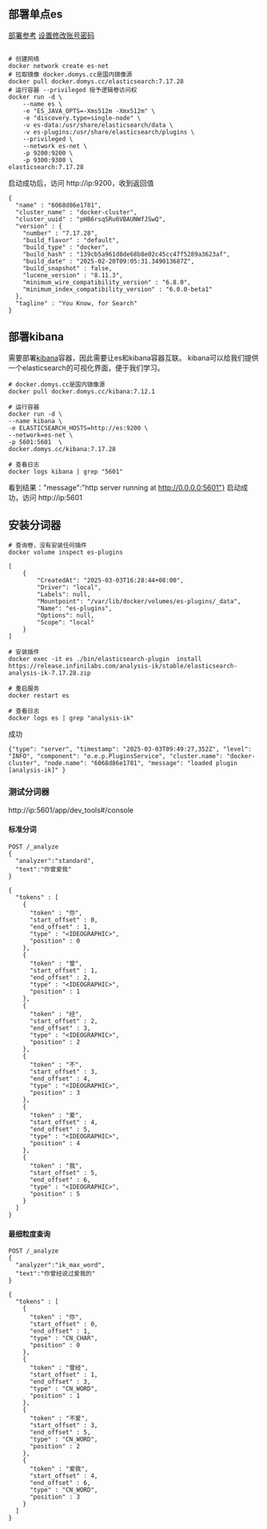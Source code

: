## 部署单点es

[部署参考](https://blog.csdn.net/Ying_ph/article/details/136586656) [设置修改账号密码](https://blog.csdn.net/Ying_ph/article/details/136737346)

```shell

# 创建网络
docker network create es-net
# 拉取镜像 docker.domys.cc是国内镜像源
docker pull docker.domys.cc/elasticsearch:7.17.28
# 运行容器 --privileged 授予逻辑卷访问权
docker run -d \
	--name es \
    -e "ES_JAVA_OPTS=-Xms512m -Xmx512m" \
    -e "discovery.type=single-node" \
    -v es-data:/usr/share/elasticsearch/data \
    -v es-plugins:/usr/share/elasticsearch/plugins \
    --privileged \
    --network es-net \
    -p 9200:9200 \
    -p 9300:9300 \
elasticsearch:7.17.28
```

启动成功后，访问 http://ip:9200，收到返回值

```
{
  "name" : "6068d86e1781",
  "cluster_name" : "docker-cluster",
  "cluster_uuid" : "pHB6rsqSRu6VBAUNWfJSwQ",
  "version" : {
    "number" : "7.17.28",
    "build_flavor" : "default",
    "build_type" : "docker",
    "build_hash" : "139cb5a961d8de68b8e02c45cc47f5289a3623af",
    "build_date" : "2025-02-20T09:05:31.349013687Z",
    "build_snapshot" : false,
    "lucene_version" : "8.11.3",
    "minimum_wire_compatibility_version" : "6.8.0",
    "minimum_index_compatibility_version" : "6.0.0-beta1"
  },
  "tagline" : "You Know, for Search"
}
```

## 部署kibana

需要部署[kibana](https://so.csdn.net/so/search?q=kibana&spm=1001.2101.3001.7020)容器，因此需要让es和kibana容器互联。  kibana可以给我们提供一个elasticsearch的可视化界面，便于我们学习。 

```
# docker.domys.cc是国内镜像源
docker pull docker.domys.cc/kibana:7.12.1

# 运行容器
docker run -d \
--name kibana \
-e ELASTICSEARCH_HOSTS=http://es:9200 \
--network=es-net \
-p 5601:5601  \
docker.domys.cc/kibana:7.17.28

# 查看日志
docker logs kibana | grep "5601"
```

看到结果："message":"http server running at http://0.0.0.0:5601"} 启动成功，访问 http://ip:5601 



## 安装分词器

```shell
# 查询卷，没有安装任何插件
docker volume inspect es-plugins
```

```
[
    {
        "CreatedAt": "2025-03-03T16:28:44+08:00",
        "Driver": "local",
        "Labels": null,
        "Mountpoint": "/var/lib/docker/volumes/es-plugins/_data",
        "Name": "es-plugins",
        "Options": null,
        "Scope": "local"
    }
]
```



```shell
# 安装插件
docker exec -it es ./bin/elasticsearch-plugin  install  https://release.infinilabs.com/analysis-ik/stable/elasticsearch-analysis-ik-7.17.28.zip

# 重启服务
docker restart es

# 查看日志
docker logs es | grep "analysis-ik"
```

成功

```
{"type": "server", "timestamp": "2025-03-03T09:49:27,352Z", "level": "INFO", "component": "o.e.p.PluginsService", "cluster.name": "docker-cluster", "node.name": "6068d86e1781", "message": "loaded plugin [analysis-ik]" }
```

### 测试分词器

http://ip:5601/app/dev_tools#/console

#### 标准分词

```
POST /_analyze
{
  "analyzer":"standard",
  "text":"你曾爱我"
}
```

```
{
  "tokens" : [
    {
      "token" : "你",
      "start_offset" : 0,
      "end_offset" : 1,
      "type" : "<IDEOGRAPHIC>",
      "position" : 0
    },
    {
      "token" : "曾",
      "start_offset" : 1,
      "end_offset" : 2,
      "type" : "<IDEOGRAPHIC>",
      "position" : 1
    },
    {
      "token" : "经",
      "start_offset" : 2,
      "end_offset" : 3,
      "type" : "<IDEOGRAPHIC>",
      "position" : 2
    },
    {
      "token" : "不",
      "start_offset" : 3,
      "end_offset" : 4,
      "type" : "<IDEOGRAPHIC>",
      "position" : 3
    },
    {
      "token" : "爱",
      "start_offset" : 4,
      "end_offset" : 5,
      "type" : "<IDEOGRAPHIC>",
      "position" : 4
    },
    {
      "token" : "我",
      "start_offset" : 5,
      "end_offset" : 6,
      "type" : "<IDEOGRAPHIC>",
      "position" : 5
    }
  ]
}
```



#### 最细粒度查询 

```
POST /_analyze
{
  "analyzer":"ik_max_word",
  "text":"你曾经说过爱我的"
}
```

```
{
  "tokens" : [
    {
      "token" : "你",
      "start_offset" : 0,
      "end_offset" : 1,
      "type" : "CN_CHAR",
      "position" : 0
    },
    {
      "token" : "曾经",
      "start_offset" : 1,
      "end_offset" : 3,
      "type" : "CN_WORD",
      "position" : 1
    },
    {
      "token" : "不爱",
      "start_offset" : 3,
      "end_offset" : 5,
      "type" : "CN_WORD",
      "position" : 2
    },
    {
      "token" : "爱我",
      "start_offset" : 4,
      "end_offset" : 6,
      "type" : "CN_WORD",
      "position" : 3
    }
  ]
}

```







